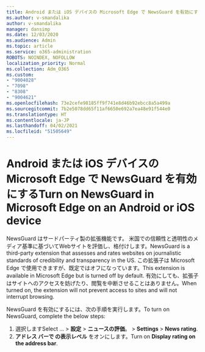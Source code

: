 ```yaml
---
title: Android または iOS デバイスの Microsoft Edge で NewsGuard を有効にする
ms.author: v-smandalika
author: v-smandalika
manager: dansimp
ms.date: 12/03/2020
ms.audience: Admin
ms.topic: article
ms.service: o365-administration
ROBOTS: NOINDEX, NOFOLLOW
localization_priority: Normal
ms.collection: Adm_O365
ms.custom:
- "9004028"
- "7098"
- "8308"
- "9004621"
ms.openlocfilehash: 73e2cefe98185ff9f741e8d46b92ebcc8a5a499a
ms.sourcegitcommit: 7b2e5078dd65f11af6650e692a7ea48e91f544e0
ms.translationtype: HT
ms.contentlocale: ja-JP
ms.lasthandoff: 04/02/2021
ms.locfileid: "51505649"
---
```

# <a name="turn-on-newsguard-in-microsoft-edge-on-an-android-or-ios-device"></a><span data-ttu-id="a24a9-102">Android または iOS デバイスの Microsoft Edge で NewsGuard を有効にする</span><span class="sxs-lookup"><span data-stu-id="a24a9-102">Turn on NewsGuard in Microsoft Edge on an Android or iOS device</span></span>

<span data-ttu-id="a24a9-103">NewsGuard はサードパーティ製の拡張機能です。 米国での信頼性と透明性のメディア基準に基づいてWebサイトを評価し、格付けします。</span><span class="sxs-lookup"><span data-stu-id="a24a9-103">NewsGuard is a third-party extension that assesses and rates websites on journalistic standards of credibility and transparency in the US.</span></span> <span data-ttu-id="a24a9-104">この拡張子は Microsoft Edge で使用できますが、既定ではオフになっています。</span><span class="sxs-lookup"><span data-stu-id="a24a9-104">This extension is available in Microsoft Edge but is turned off by default.</span></span> <span data-ttu-id="a24a9-105">有効にしても、拡張子はサイトへのアクセスを妨げたり、閲覧を中断させることはありません。</span><span class="sxs-lookup"><span data-stu-id="a24a9-105">When turned on, the extension will not prevent access to sites and will not interrupt browsing.</span></span>

<span data-ttu-id="a24a9-106">NewsGuard を有効にするには、次の手順を実行します。</span><span class="sxs-lookup"><span data-stu-id="a24a9-106">To turn on NewsGuard, complete the below steps:</span></span>
1. <span data-ttu-id="a24a9-107">選択します</span><span class="sxs-lookup"><span data-stu-id="a24a9-107">Select …</span></span><span data-ttu-id="a24a9-108"> > **設定** > **ニュースの評価**。</span><span class="sxs-lookup"><span data-stu-id="a24a9-108"> > **Settings** > **News rating**.</span></span>
2. <span data-ttu-id="a24a9-109">**アドレス バーで の表示レベル** をオンにします。</span><span class="sxs-lookup"><span data-stu-id="a24a9-109">Turn on **Display rating on the address bar**.</span></span>